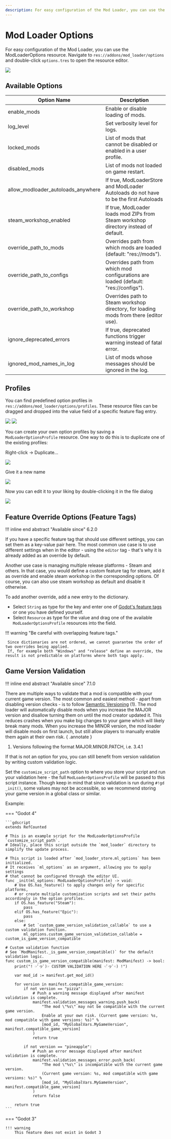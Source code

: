 ```yaml
---
description: For easy configuration of the Mod Loader, you can use the ModLoaderOptions resource. 
---
```


# Mod Loader Options

For easy configuration of the Mod Loader, you can use the ModLoaderOptions resource. 
Navigate to `res://addons/mod_loader/options` and double-click `options.tres` to open the resource editor.

![](_media/resource_editor.png)


## Available Options
| Option Name                        | Description                                                                                   |
|------------------------------------|-----------------------------------------------------------------------------------------------|
| enable_mods                        | Enable or disable loading of mods.                                                            |
| log_level                          | Set verbosity level for logs.                                                                 |
| locked_mods                        | List of mods that cannot be disabled or enabled in a user profile.                            |
| disabled_mods                      | List of mods not loaded on game restart.                                                      |
| allow_modloader_autoloads_anywhere | If true, ModLoaderStore and ModLoader Autoloads do not have to be the first Autoloads         |
| steam_workshop_enabled             | If true, ModLoader loads mod ZIPs from Steam workshop directory instead of default.           |
| override_path_to_mods              | Overrides path from which mods are loaded (default: "res://mods").                            |
| override_path_to_configs           | Overrides path from which mod configurations are loaded (default: "res://configs").           |
| override_path_to_workshop          | Overrides path to Steam workshop directory, for loading mods from there (editor use).         |
| ignore_deprecated_errors           | If true, deprecated functions trigger warning instead of fatal error.                         |
| ignored_mod_names_in_log           | List of mods whose messages should be ignored in the log.                                     |


## Profiles
You can find predefined option profiles in `res://addons/mod_loader/options/profiles`. These resource files can be dragged and dropped into the value field of a specific feature flag entry.

![](_media/profile_tree.png)
![](_media/profile_dragging.gif)

You can create your own option profiles by saving a `ModLoaderOptionsProfile` resource. One way to do this is to duplicate one of the existing profiles:

Right-click -> Duplicate...

![](_media/profile_duplicate.png)

Give it a new name

![](_media/profile_duplicate_name.png)

Now you can edit it to your liking by double-clicking it in the file dialog

![](_media/profile_edit_dialog.png)


## Feature Override Options (Feature Tags)
!!! inline end abstract "Available since" 
    6.2.0

If you have a specific feature tag that should use different settings, you can set them as a key-value pair here. 
The most common use case is to use different settings when in the editor - using the `editor` tag - that's why it is 
already added as an override by default.

Another use case is managing multiple release platforms - Steam and others. 
In that case, you would define a custom feature tag for steam, add it as override and enable steam workshop in the 
corresponding options. Of course, you can also use steam workshop as default and disable it otherwise.

To add another override, add a new entry to the dictionary.
- Select `String` as type for the key and enter one of [Godot's feature tags](https://docs.godotengine.org/en/3.5/tutorials/export/feature_tags.html) or one you have defined yourself.
- Select `Resource` as type for the value and drag one of the available `ModLoaderOptionsProfile` resources into the field.

!!! warning "Be careful with overlapping feature tags."

     Since dictionaries are not ordered, we cannot guarantee the order of two overrides being applied. 
     If, for example both "Windows" and "release" define an override, the result is not predictable on platforms where both tags apply.

## Game Version Validation

!!! inline end abstract "Available since" 
    7.1.0

There are multiple ways to validate that a mod is compatible with your current game version. The most common and easiest
method - apart from disabling version checks - is to follow [Semantic Versioning](https://semver.org/) (1). 
The mod loader will automatically disable mods when you increase the MAJOR version and disallow turning them 
on until the mod creator updated it. This reduces crashes when you make big changes to your game which will likely
break many mods. When you increase the MINOR version, the mod loader will disable mods on first launch, but still allow 
players to manually enable them again at their own risk.
{ .annotate }

1. Versions following the format MAJOR.MINOR.PATCH, i.e. 3.4.1

If that is not an option for you, you can still benefit from version validation by writing custom validation logic.

Set the `customize_script_path` option to where you store your script and run your validation here - the full 
`ModLoaderOptionsProfile` will be passed to this script instance. Though keep in mind that since validation 
is run during `#!gd _init()`, some values may not be accessible, so we recommend storing your game version in a 
global class or similar.

Example:

=== "Godot 4"

    ```gdscript
    extends RefCounted
    
    # This is an example script for the ModLoaderOptionsProfile `customize_script_path`.
    # Ideally, place this script outside the `mod_loader` directory to simplify the update process.
    
    # This script is loaded after `mod_loader_store.ml_options` has been initialized.
    # It receives `ml_options` as an argument, allowing you to apply settings
    # that cannot be configured through the editor UI.
    func _init(ml_options: ModLoaderOptionsProfile) -> void:
        # Use OS.has_feature() to apply changes only for specific platforms,
        # or create multiple customization scripts and set their paths accordingly in the option profiles.
        if OS.has_feature("Steam"):
            pass
        elif OS.has_feature("Epic"):
            pass
        else:
            # Set `custom_game_version_validation_callable` to use a custom validation function.
            ml_options.custom_game_version_validation_callable = custom_is_game_version_compatible
    
    # Custom validation function
    # See `ModManifest._is_game_version_compatible()` for the default validation logic.
    func custom_is_game_version_compatible(manifest: ModManifest) -> bool:
        print("! ☞ﾟヮﾟ)☞ CUSTOM VALIDATION HERE ☜ﾟヮﾟ☜) !")
    
        var mod_id := manifest.get_mod_id()
    
        for version in manifest.compatible_game_version:
            if not version == "pizza":
                # Push a warning message displayed after manifest validation is complete.
                manifest.validation_messages_warning.push_back(
                    "The mod \"%s\" may not be compatible with the current game version.
                    Enable at your own risk. (Current game version: %s, mod compatible with game versions: %s)" %
                    [mod_id, "MyGlobalVars.MyGameVersion", manifest.compatible_game_version]
                )
                return true
    
            if not version == "pineapple":
                # Push an error message displayed after manifest validation is complete.
                manifest.validation_messages_error.push_back(
                    "The mod \"%s\" is incompatible with the current game version.
                    (Current game version: %s, mod compatible with game versions: %s)" %
                    [mod_id, "MyGlobalVars.MyGameVersion", manifest.compatible_game_version]
                )
                return false
    
        return true
    ```

=== "Godot 3"

    !!! warning
        This feature does not exist in Godot 3

